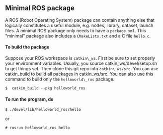 Minimal ROS package
-------------------

A ROS (Robot Operating System) package can contain anything else that logically constitutes a useful module, e.g. nodes, library, dataset, launch files. A minimal ROS package only needs to have a `package.xml`. This "minimal" package also includes a `CMakeLists.txt` and a C file `hello.c`.

#### To build the package

Suppose your ROS workspace is `catkin\_ws`. First be sure to set properly your environment variables. Usually, you source  catkin\_ws/devel/setup.sh to get things set.  Then clone this git repo into `catkin\_ws/src`. You can use catkin\_build to build all packages in catkin\_ws/src. You can also use this command to build only the `helloworld\_ros` package. 

 
```
$  catkin_build --pkg helloworld_ros
```

#### To run the program, do

```
$ ./devel/lib/helloworld_ros/hello
```

or

```
# rosrun helloworld_ros hello
```